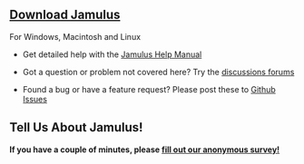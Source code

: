 ## [Download Jamulus](https://sourceforge.net/projects/llcon/files/)

For Windows, Macintosh and Linux

* Get detailed help with the [Jamulus Help Manual](https://github.com/corrados/jamulus/blob/master/src/res/homepage/manual.md)

* Got a question or problem not covered here? Try the [discussions forums](https://sourceforge.net/p/llcon/discussion/)

* Found a bug or have a feature request? Please post these to [Github Issues](https://github.com/corrados/jamulus/issues)

## Tell Us About Jamulus!

**If you have a couple of minutes, please [fill out our anonymous survey!](https://forms.gle/hSSjsxjWj2Pnp5kr7)**
